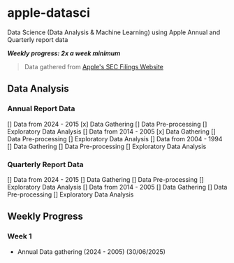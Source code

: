 # apple-datasci
Data Science (Data Analysis &amp; Machine Learning) using Apple Annual and Quarterly report data

***Weekly progress: 2x a week minimum***

> Data gathered from [Apple's SEC Filings Website](https://investor.apple.com/sec-filings/default.aspx)

## Data Analysis

### Annual Report Data

[] Data from 2024 - 2015
    [x] Data Gathering
    [] Data Pre-processing
    [] Exploratory Data Analysis
[] Data from 2014 - 2005
    [x] Data Gathering
    [] Data Pre-processing
    [] Exploratory Data Analysis
[] Data from 2004 - 1994
    [] Data Gathering
    [] Data Pre-processing
    [] Exploratory Data Analysis

### Quarterly Report Data

[] Data from 2024 - 2015
    [] Data Gathering
    [] Data Pre-processing
    [] Exploratory Data Analysis
[] Data from 2014 - 2005
    [] Data Gathering
    [] Data Pre-processing
    [] Exploratory Data Analysis

## Weekly Progress

### Week 1

- Annual Data gathering (2024 - 2005) (30/06/2025)
